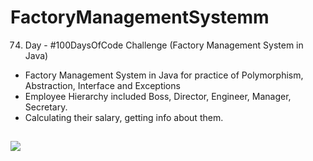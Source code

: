 # FactoryManagementSystemm
74. Day - #100DaysOfCode Challenge (Factory Management System in Java)
* Factory Management System in Java for practice of Polymorphism, Abstraction, Interface and Exceptions
* Employee Hierarchy included Boss, Director, Engineer, Manager, Secretary.
* Calculating their salary, getting info about them.

##
![](https://www.gavilan.edu/resources/images/Careersgif.gif)
